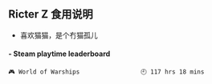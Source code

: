 ## Ricter Z 食用说明
- 喜欢猫猫，是个冇猫孤儿

<!-- steam-box start -->
#### - Steam playtime leaderboard
```text
🎮 World of Warships                 🕘 117 hrs 18 mins
```
<!-- Powered by https://github.com/YouEclipse/steam-box . -->
<!-- steam-box end -->
